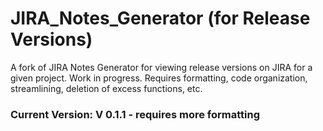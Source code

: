 # JIRA_Notes_Generator (for Release Versions)
A fork of JIRA Notes Generator for viewing release versions on JIRA for a given project.
Work in progress. Requires formatting, code organization, streamlining, deletion of excess functions, etc.
### Current Version: V 0.1.1 - requires more formatting

